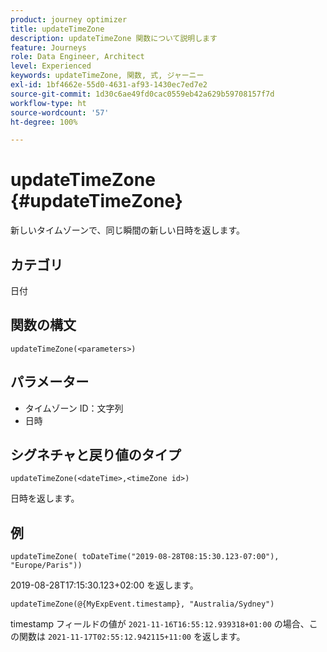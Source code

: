 ```yaml
---
product: journey optimizer
title: updateTimeZone
description: updateTimeZone 関数について説明します
feature: Journeys
role: Data Engineer, Architect
level: Experienced
keywords: updateTimeZone, 関数, 式, ジャーニー
exl-id: 1bf4662e-55d0-4631-af93-1430ec7ed7e2
source-git-commit: 1d30c6ae49fd0cac0559eb42a629b59708157f7d
workflow-type: ht
source-wordcount: '57'
ht-degree: 100%

---
```


# updateTimeZone {#updateTimeZone}

新しいタイムゾーンで、同じ瞬間の新しい日時を返します。

## カテゴリ

日付

## 関数の構文

`updateTimeZone(<parameters>)`

## パラメーター

* タイムゾーン ID：文字列
* 日時

## シグネチャと戻り値のタイプ

`updateTimeZone(<dateTime>,<timeZone id>)`

日時を返します。

## 例

`updateTimeZone( toDateTime("2019-08-28T08:15:30.123-07:00"), "Europe/Paris"))`

2019-08-28T17:15:30.123+02:00 を返します。

<!--`updateTimeZone( toDateTime("2019-08-28T08:15:30.123-07:00"), toTimeZone("Europe/Paris")))`
Returns "2019-08-28T17:15:30.123+02:00".-->

`updateTimeZone(@{MyExpEvent.timestamp}, "Australia/Sydney")`

timestamp フィールドの値が `2021-11-16T16:55:12.939318+01:00` の場合、この関数は `2021-11-17T02:55:12.942115+11:00` を返します。
